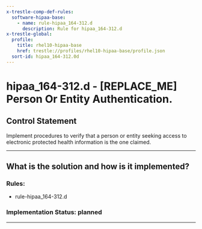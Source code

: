 ```yaml
---
x-trestle-comp-def-rules:
  software-hipaa-base:
    - name: rule-hipaa_164-312.d
      description: Rule for hipaa_164-312.d
x-trestle-global:
  profile:
    title: rhel10-hipaa-base
    href: trestle://profiles/rhel10-hipaa-base/profile.json
  sort-id: hipaa_164-312.0d
---
```


# hipaa_164-312.d - \[REPLACE_ME\] Person Or Entity Authentication.

## Control Statement

Implement procedures to verify that a person or entity seeking access to electronic protected health information
is the one claimed.

______________________________________________________________________

## What is the solution and how is it implemented?

<!-- For implementation status enter one of: implemented, partial, planned, alternative, not-applicable -->

<!-- Note that the list of rules under ### Rules: is read-only and changes will not be captured after assembly to JSON -->

<!-- Add control implementation description here for control: hipaa_164-312.d -->

### Rules:

  - rule-hipaa_164-312.d

### Implementation Status: planned

______________________________________________________________________
